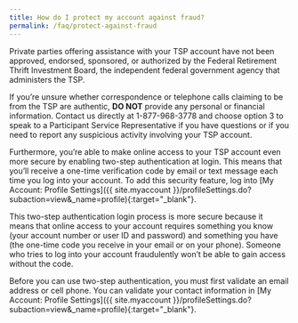 ```yaml
---
title: How do I protect my account against fraud?
permalink: /faq/protect-against-fraud
---
```


Private parties offering assistance with your TSP account have not been approved, endorsed, sponsored, or authorized by the Federal Retirement Thrift Investment Board, the independent federal government agency that administers the TSP.

If you’re unsure whether correspondence or telephone calls claiming to be from the TSP are authentic, **DO NOT** provide any personal or financial information. Contact us directly at 1-877-968-3778 and choose option 3 to speak to a Participant Service Representative if you have questions or if you need to report any suspicious activity involving your TSP account.

Furthermore, you’re able to make online access to your TSP account even more secure by enabling two-step authentication at login. This means that you’ll receive a one-time verification code by email or text message each time you log into your account. To add this security feature, log into [My Account: Profile Settings]({{ site.myaccount }}/profileSettings.do?subaction=view&amp;_name=profile){:target="\_blank"}.

This two-step authentication login process is more secure because it means that online access to your account requires something you know (your account number or user ID and password) and something you have (the one-time code you receive in your email or on your phone). Someone who tries to log into your account fraudulently won’t be able to gain access without the code.

Before you can use two-step authentication, you must first validate an email address or cell phone. You can validate your contact information in [My Account: Profile Settings]({{ site.myaccount }}/profileSettings.do?subaction=view&amp;_name=profile){:target="\_blank"}.
